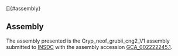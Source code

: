 []{#assembly}

Assembly
--------

The assembly presented is the Cryp\_neof\_grubii\_cng2\_V1 assembly
submitted to [INSDC](http://www.insdc.org) with the assembly accession
[GCA\_002222245.1](http://www.ebi.ac.uk/ena/data/view/GCA_002222245.1).
